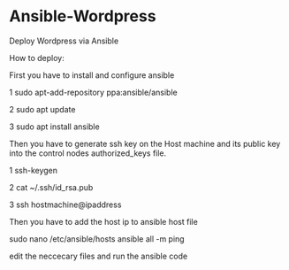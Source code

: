 # Ansible-Wordpress
Deploy Wordpress via Ansible

How to deploy:

First you have to install and configure ansible

1  sudo apt-add-repository ppa:ansible/ansible

2  sudo apt update

3  sudo apt install ansible

Then you have to generate ssh key on the Host machine and its public key into the control nodes authorized_keys file.

1  ssh-keygen

2  cat ~/.ssh/id_rsa.pub

3  ssh hostmachine@ipaddress

Then you have to add the host ip to ansible host file

sudo nano /etc/ansible/hosts
ansible all -m ping

edit the neccecary files and run the ansible code

